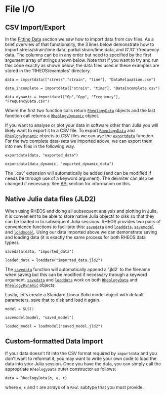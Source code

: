 # File I/O

## CSV Import/Export
In the [Fitting Data](@ref) section we saw how to import data from csv files. As a brief overview of that functionality, the 3 lines below demonstrate how to import stress/strain/time data, partial strain/time data, and G'/G''/frequency data. The columns can be in any order but need to specified by the first argument array of strings shown below. Note that if you want to try and run this code exactly as shown below, the data files used in these examples are stored in the 'RHEOS/examples' directory.
```
data = importdata(["stress","strain", "time"], "DataRelaxation.csv")

data_incomplete = importdata(["strain", "time"], "DataIncomplete.csv")

data_dynamic = importdata(["Gp","Gpp", "Frequency"], "FrequencyData.csv")
```
Where the first two function calls return [`RheologyData`](@ref) objects and the last function call returns a [`RheologyDynamic`](@ref) object.

If you want to analyse or plot your data in software other than Julia you will likely want to export it to a CSV file. To export [`RheologyData`](@ref) and [`RheologyDynamic`](@ref) objects to CSV files we can use the [`exportdata`](@ref) function. For the two complete data-sets we imported above, we can export them into new files in the following way.
```
exportdata(data, "exported_data")

exportdata(data_dynamic, "exported_dynamic_data")
```
The '.csv' extension will automatically be added (and can be modified if needs be through use of a keyword argument). The delimiter can also be changed if necessary. See [API](@ref) section for information on this.

## Native Julia data files (JLD2)
When using RHEOS and doing all subsequent analysis and plotting in Julia, it is convenient to be able to store native Julia objects to disk so that they can be loaded in to subsequent Julia sessions. RHEOS provides two pairs of convenience functions to facilitate this: [`savedata`](@ref) and [`loaddata`](@ref), [`savemodel`](@ref) and [`loadmodel`](@ref). Using our data imported above we can demonstrate saving and loading data (it is exactly the same process for both RHEOS data types).
```
savedata(data, "imported_data")

loaded_data = loaddata("imported_data.jld2")
```
The [`savedata`](@ref) function will automatically append a '.jld2' to the filename when saving but this can be modified if necessary through a keyword argument. [`savedata`](@ref) and [`loaddata`](@ref) work on both [`RheologyData`](@ref) and  [`RheologyDynamic`](@ref) objects.

Lastly, let's create a Standard Linear Solid model object with default parameters, save that to disk and load it again.
```
model = SLS()

savemodel(model, "saved_model")

loaded_model = loadmodel("saved_model.jld2")
```

## Custom-formatted Data Import
If your data doesn't fit into the CSV format required by `importdata` and you don't want to reformat it, you may want to write your own code to load the data into your Julia session. Once you have the data, you can simply call the appropriate `RheologyData` outer constructor as follows:
```
data = RheologyData(σ, ϵ, t)
```
where `σ`, `ϵ` and `t` are arrays of a `Real` subtype that you must provide.